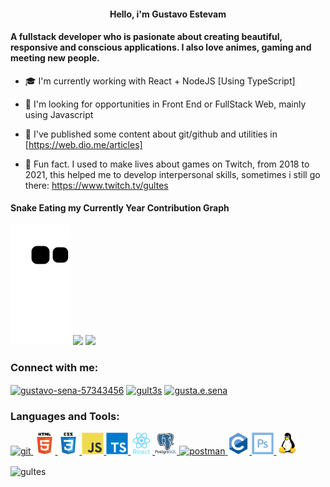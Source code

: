 <h4 align="center">Hello, i'm Gustavo Estevam</h4>
<h4>A fullstack developer who is pasionate about creating beautiful, responsive and conscious applications. I also love animes, gaming and meeting new people.</h4>

- 🎓 I'm currently working with React + NodeJS [Using TypeScript]

- 👊 I'm looking for opportunities in Front End or FullStack Web, mainly using Javascript

- 📝 I've published some content about git/github and utilities in [https://web.dio.me/articles]

- 💢 Fun fact. I used to make lives about games on Twitch, from 2018 to 2021, this helped me to develop interpersonal skills, sometimes i still go there: https://www.twitch.tv/gultes

<h4>Snake Eating my Currently Year Contribution Graph</h4>

![snake gif](https://github.com/Gultes/Gultes/blob/output/github-contribution-grid-snake.svg)
![](github-snake.svg#gh-light-mode-only)
![](github-snake-dark.svg#gh-dark-mode-only)

<h3 align="left">Connect with me:</h3>
<p align="left">
<a href="https://linkedin.com/in/gustavo-sena-57343456" target="blank"><img align="center" src="https://raw.githubusercontent.com/rahuldkjain/github-profile-readme-generator/master/src/images/icons/Social/linked-in-alt.svg" alt="gustavo-sena-57343456" width="30" height="30"/></a>
<a href="https://instagram.com/gult3s" target="blank"><img align="center" src="https://raw.githubusercontent.com/rahuldkjain/github-profile-readme-generator/master/src/images/icons/Social/instagram.svg" alt="gult3s" width="30" height="30" /></a>
<a href="https://fb.com/gusta.e.sena" target="blank"><img align="center" src="https://raw.githubusercontent.com/rahuldkjain/github-profile-readme-generator/master/src/images/icons/Social/facebook.svg" alt="gusta.e.sena" width="30" height="30"  /></a>

</p>

<h3 align="left">Languages and Tools:</h3>
<p align="left"> 

<a href="https://git-scm.com/" target="_blank"> <img src="https://www.vectorlogo.zone/logos/git-scm/git-scm-icon.svg" alt="git" width="35" height="35"/> </a> <a href="https://www.w3.org/html/" target="_blank"> <img src="https://raw.githubusercontent.com/devicons/devicon/master/icons/html5/html5-original-wordmark.svg" alt="html5" width="35" height="35"/> </a> <a href="https://www.w3schools.com/css/" target="_blank"> <img src="https://raw.githubusercontent.com/devicons/devicon/master/icons/css3/css3-original-wordmark.svg" alt="css3" width="35" height="35"/> </a> <a href="https://developer.mozilla.org/en-US/docs/Web/JavaScript" target="_blank"> <img src="https://raw.githubusercontent.com/devicons/devicon/master/icons/javascript/javascript-original.svg" alt="javascript" width="35" height="35"/> </a> <a href="https://www.typescriptlang.org/" target="_blank"> <img src="https://raw.githubusercontent.com/devicons/devicon/master/icons/typescript/typescript-original.svg" alt="typescript" width="35" height="35"/> </a><a href="https://reactjs.org/" target="_blank"> <img src="https://raw.githubusercontent.com/devicons/devicon/master/icons/react/react-original-wordmark.svg" alt="react" width="35" height="35"/> </a><a href="https://www.postgresql.org" target="_blank"> <img src="https://raw.githubusercontent.com/devicons/devicon/master/icons/postgresql/postgresql-original-wordmark.svg" alt="postgresql" width="35" height="35"/> </a> <a href="https://postman.com" target="_blank"> <img src="https://www.vectorlogo.zone/logos/getpostman/getpostman-icon.svg" alt="postman" width="35" height="35"/> </a><a href="https://www.cprogramming.com/" target="_blank"> <img src="https://raw.githubusercontent.com/devicons/devicon/master/icons/c/c-original.svg" alt="c" width="35" height="35"/> </a> <a href="https://www.photoshop.com/en" target="_blank"> <img src="https://raw.githubusercontent.com/devicons/devicon/master/icons/photoshop/photoshop-line.svg" alt="photoshop" width="35" height="35"/> </a> <a href="https://www.linux.org/" target="_blank"> <img src="https://raw.githubusercontent.com/devicons/devicon/master/icons/linux/linux-original.svg" alt="linux" width="35" height="35"/> </a>  
  
<p><img align="center" src="https://github-readme-stats.vercel.app/api/top-langs?username=gultes&bg_color=00000000&hide_border=true&show_icons=true&locale=en&layout=compact" alt="gultes" /></p>


